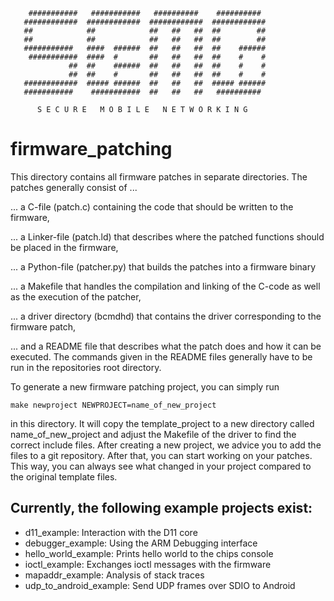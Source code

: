 ```
    ###########   ###########   ##########    ##########
   ############  ############  ############  ############
   ##            ##            ##   ##   ##  ##        ##
   ##            ##            ##   ##   ##  ##        ##
   ###########   ####  ######  ##   ##   ##  ##    ######
    ###########  ####  #       ##   ##   ##  ##    #    #
             ##  ##    ######  ##   ##   ##  ##    #    #
             ##  ##    #       ##   ##   ##  ##    #    #
   ############  ##### ######  ##   ##   ##  ##### ######
   ###########    ###########  ##   ##   ##   ##########

      S E C U R E   M O B I L E   N E T W O R K I N G
```

# firmware_patching

This directory contains all firmware patches in separate 
directories. The patches generally consist of ...

... a C-file (patch.c) containing the code that should be 
    written to the firmware, 

... a Linker-file (patch.ld) that describes where the patched 
    functions should be placed in the firmware,

... a Python-file (patcher.py) that builds the patches into a
    firmware binary

... a Makefile that handles the compilation and linking of the
    C-code as well as the execution of the patcher,

... a driver directory (bcmdhd) that contains the driver 
    corresponding to the firmware patch,

... and a README file that describes what the patch does and how
    it can be executed. The commands given in the README files
    generally have to be run in the repositories root directory.

To generate a new firmware patching project, you can simply run
```
make newproject NEWPROJECT=name_of_new_project
```
in this directory. It will copy the template_project to a new 
directory called name_of_new_project and adjust the Makefile of
the driver to find the correct include files. After creating a
new project, we advice you to add the files to a git repository.
After that, you can start working on your patches. This way, you
can always see what changed in your project compared to the 
original template files.

## Currently, the following example projects exist:

 * d11_example: Interaction with the D11 core
 * debugger_example: Using the ARM Debugging interface
 * hello_world_example: Prints hello world to the chips console
 * ioctl_example: Exchanges ioctl messages with the firmware
 * mapaddr_example: Analysis of stack traces
 * udp_to_android_example: Send UDP frames over SDIO to Android